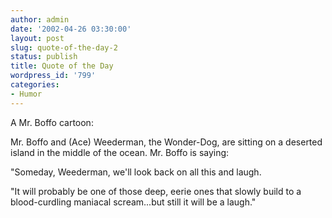 ```yaml
---
author: admin
date: '2002-04-26 03:30:00'
layout: post
slug: quote-of-the-day-2
status: publish
title: Quote of the Day
wordpress_id: '799'
categories:
- Humor
---
```

A Mr. Boffo cartoon:

Mr. Boffo and (Ace) Weederman, the Wonder-Dog, are sitting on a deserted island in the middle of the ocean. Mr. Boffo is saying:

"Someday, Weederman, we'll look back on all this and laugh.

"It will probably be one of those deep, eerie ones that slowly build to a blood-curdling maniacal scream...but still it will be a laugh."
